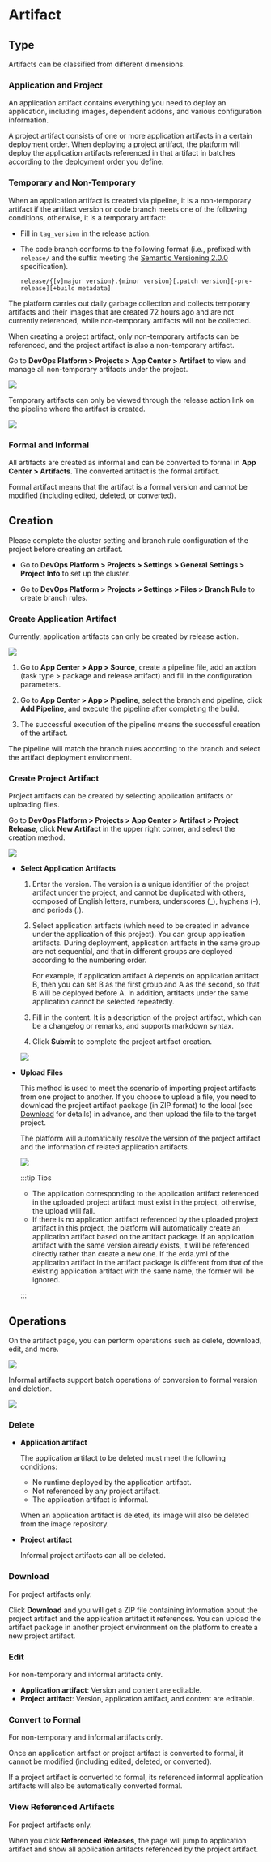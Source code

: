 # Artifact

## Type

Artifacts can be classified from different dimensions.

### Application and Project

An application artifact contains everything you need to deploy an application, including images, dependent addons, and various configuration information.

A project artifact consists of one or more application artifacts in a certain deployment order. When deploying a project artifact, the platform will deploy the application artifacts referenced in that artifact in batches according to the deployment order you define.

### Temporary and Non-Temporary

When an application artifact is created via pipeline, it is a non-temporary artifact if the artifact version or code branch meets one of the following conditions, otherwise, it is a temporary artifact:

- Fill in `tag_version` in the release action.

- The code branch conforms to the following format (i.e., prefixed with `release/` and the suffix meeting the [Semantic Versioning 2.0.0](https://semver.org/) specification).

   ```text
   release/{[v]major version}.{minor version}[.patch version][-pre-release][+build metadata]
   ```

The platform carries out daily garbage collection and collects temporary artifacts and their images that are created 72 hours ago and are not currently referenced, while non-temporary artifacts will not be collected.

When creating a project artifact, only non-temporary artifacts can be referenced, and the project artifact is also a non-temporary artifact.

Go to **DevOps Platform > Projects > App Center > Artifact** to view and manage all non-temporary artifacts under the project.

![](http://terminus-paas.oss-cn-hangzhou.aliyuncs.com/paas-doc/2022/03/07/f9a03394-bc03-44e6-916d-afee3e771908.png)

Temporary artifacts can only be viewed through the release action link on the pipeline where the artifact is created.

![](http://terminus-paas.oss-cn-hangzhou.aliyuncs.com/paas-doc/2022/03/07/651efbe3-ec9f-4694-920f-f00f951a8f49.png)

### Formal and Informal

All artifacts are created as informal and can be converted to formal in **App Center > Artifacts**. The converted artifact is the formal artifact.

Formal artifact means that the artifact is a formal version and cannot be modified (including edited, deleted, or converted).

## Creation
Please complete the cluster setting and branch rule configuration of the project before creating an artifact.

* Go to **DevOps Platform > Projects > Settings > General Settings > Project Info** to set up the cluster.

* Go to **DevOps Platform > Projects > Settings > Files > Branch Rule** to create branch rules.

### Create Application Artifact

Currently, application artifacts can only be created by release action.

![](http://terminus-paas.oss-cn-hangzhou.aliyuncs.com/paas-doc/2022/03/07/9df35d59-832d-4e1b-b3af-769e323e420b.png)

1. Go to **App Center > App > Source**, create a pipeline file, add an action (task type > package and release artifact) and fill in the configuration parameters.

2. Go to **App Center > App > Pipeline**, select the branch and pipeline, click **Add Pipeline**, and execute the pipeline after completing the build.

3. The successful execution of the pipeline means the successful creation of the artifact.

The pipeline will match the branch rules according to the branch and select the artifact deployment environment.

### Create Project Artifact

Project artifacts can be created by selecting application artifacts or uploading files.

Go to **DevOps Platform > Projects > App Center > Artifact > Project Release**, click **New Artifact** in the upper right corner, and select the creation method.

![](http://terminus-paas.oss-cn-hangzhou.aliyuncs.com/paas-doc/2022/03/07/ad36510f-df45-4f7f-9694-04e660d46f25.png)

* **Select Application Artifacts**

   1. Enter the version. The version is a unique identifier of the project artifact under the project, and cannot be duplicated with others, composed of English letters, numbers, underscores (_), hyphens (-), and periods (.).

   2. Select application artifacts (which need to be created in advance under the application of this project). You can group application artifacts. During deployment, application artifacts in the same group are not sequential, and that in different groups are deployed according to the numbering order.

      For example, if application artifact A depends on application artifact B, then you can set B as the first group and A as the second, so that B will be deployed before A. In addition, artifacts under the same application cannot be selected repeatedly.

   3. Fill in the content. It is a description of the project artifact, which can be a changelog or remarks, and supports markdown syntax.

   4. Click **Submit** to complete the project artifact creation.

   ![](http://terminus-paas.oss-cn-hangzhou.aliyuncs.com/paas-doc/2022/03/07/367eed49-8dc2-4467-81c2-59fa09ad7a5d.png)

* **Upload Files**

   This method is used to meet the scenario of importing project artifacts from one project to another. If you choose to upload a file, you need to download the project artifact package (in ZIP format) to the local (see [Download](#Download) for details) in advance, and then upload the file to the target project.

   The platform will automatically resolve the version of the project artifact and the information of related application artifacts.

   ![](http://terminus-paas.oss-cn-hangzhou.aliyuncs.com/paas-doc/2022/03/07/774560a5-17b1-42f4-a8d2-d45df69aa0b8.png)

   :::tip Tips

   * The application corresponding to the application artifact referenced in the uploaded project artifact must exist in the project, otherwise, the upload will fail.
   * If there is no application artifact referenced by the uploaded project artifact in this project, the platform will automatically create an application artifact based on the artifact package. If an application artifact with the same version already exists, it will be referenced directly rather than create a new one. If the erda.yml of the application artifact in the artifact package is different from that of the existing application artifact with the same name, the former will be ignored.

   :::

## Operations

On the artifact page, you can perform operations such as delete, download, edit, and more.

![](http://terminus-paas.oss-cn-hangzhou.aliyuncs.com/paas-doc/2022/03/07/368cb634-414a-4e44-a208-d341ec7c2b19.png)

Informal artifacts support batch operations of conversion to formal version and deletion.

![](http://terminus-paas.oss-cn-hangzhou.aliyuncs.com/paas-doc/2022/03/07/fefd1df3-013e-4afc-955b-4ec2f422a9ef.png)

### Delete

* **Application artifact**

   The application artifact to be deleted must meet the following conditions:

   * No runtime deployed by the application artifact.
   * Not referenced by any project artifact.
   * The application artifact is informal.

   When an application artifact is deleted, its image will also be deleted from the image repository.

* **Project artifact**

   Informal project artifacts can all be deleted.

### Download

For project artifacts only.

Click **Download** and you will get a ZIP file containing information about the project artifact and the application artifact it references. You can upload the artifact package in another project environment on the platform to create a new project artifact.

### Edit

For non-temporary and informal artifacts only.

* **Application artifact**: Version and content are editable.
* **Project artifact**: Version, application artifact, and content are editable.

### Convert to Formal

For non-temporary and informal artifacts only.

Once an application artifact or project artifact is converted to formal, it cannot be modified (including edited, deleted, or converted).

If a project artifact is converted to formal, its referenced informal application artifacts will also be automatically converted formal.

### View Referenced Artifacts

For project artifacts only.

When you click **Referenced Releases**, the page will jump to application artifact and show all application artifacts referenced by the project artifact.
